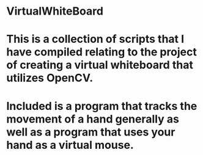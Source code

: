 # VirtualWhiteBoard

# This is a collection of scripts that I have compiled relating to the project of creating a virtual whiteboard that utilizes OpenCV.
# Included is a program that tracks the movement of a hand generally as well as a program that uses your hand as a virtual mouse.

